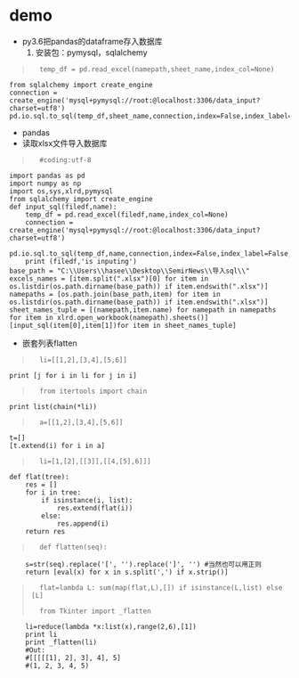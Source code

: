 # demo
+	py3.6把pandas的dataframe存入数据库
	1.	安装包：pymysql，sqlalchemy

>		temp_df = pd.read_excel(namepath,sheet_name,index_col=None)
	from sqlalchemy import create_engine
	connection = create_engine('mysql+pymysql://root:@localhost:3306/data_input?charset=utf8')
	pd.io.sql.to_sql(temp_df,sheet_name,connection,index=False,index_label=False)

+	pandas
+	读取xlsx文件导入数据库

>		#coding:utf-8
	import pandas as pd
	import numpy as np
	import os,sys,xlrd,pymysql
	from sqlalchemy import create_engine
	def input_sql(filedf,name):
	    temp_df = pd.read_excel(filedf,name,index_col=None)
	    connection = create_engine('mysql+pymysql://root:@localhost:3306/data_input?charset=utf8')
	    pd.io.sql.to_sql(temp_df,name,connection,index=False,index_label=False,if_exists='replace')
	    print (filedf,'is inputing')	
	base_path = "C:\\Users\\hasee\\Desktop\\SemirNews\\导入sql\\"
	excels_names = [item.split(".xlsx")[0] for item in os.listdir(os.path.dirname(base_path)) if item.endswith(".xlsx")]
	namepaths = [os.path.join(base_path,item) for item in os.listdir(os.path.dirname(base_path)) if item.endswith(".xlsx")]
	sheet_names_tuple = [(namepath,item.name) for namepath in namepaths for item in xlrd.open_workbook(namepath).sheets()]
	[input_sql(item[0],item[1])for item in sheet_names_tuple]

+	嵌套列表flatten
>		li=[[1,2],[3,4],[5,6]]
	print [j for i in li for j in i]

>		from itertools import chain
	print list(chain(*li))
	
>		a=[[1,2],[3,4],[5,6]]
	t=[]
	[t.extend(i) for i in a]

>		li=[1,[2],[[3]],[[4,[5],6]]]
	def flat(tree):
	    res = []
	    for i in tree:
	        if isinstance(i, list):
	            res.extend(flat(i))
	        else:
	            res.append(i)
	    return res

>		def flatten(seq):
	    s=str(seq).replace('[', '').replace(']', '') #当然也可以用正则
	    return [eval(x) for x in s.split(',') if x.strip()]

>		flat=lambda L: sum(map(flat,L),[]) if isinstance(L,list) else [L]
>		
>		from Tkinter import _flatten
		li=reduce(lambda *x:list(x),range(2,6),[1])
		print li
		print _flatten(li)
		#Out:
		#[[[[[1], 2], 3], 4], 5]
		#(1, 2, 3, 4, 5)